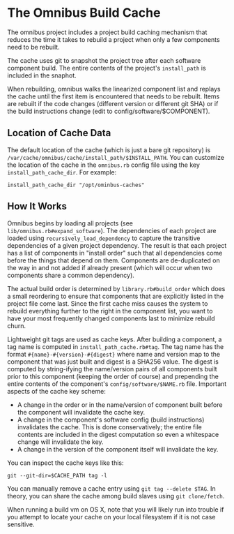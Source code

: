 # The Omnibus Build Cache #

The omnibus project includes a project build caching mechanism that
reduces the time it takes to rebuild a project when only a few
components need to be rebuilt.

The cache uses git to snapshot the project tree after each software
component build. The entire contents of the project's `install_path`
is included in the snaphot.

When rebuilding, omnibus walks the linearized component list and
replays the cache until the first item is encountered that needs to be
rebuilt. Items are rebuilt if the code changes (different version or
different git SHA) or if the build instructions change (edit to
config/software/$COMPONENT).

## Location of Cache Data ##

The default location of the cache (which is just a bare git
repository) is
`/var/cache/omnibus/cache/install_path/$INSTALL_PATH`. You can
customize the location of the cache in the `omnibus.rb` config file
using the key `install_path_cache_dir`. For example:

    install_path_cache_dir "/opt/ominbus-caches"

## How It Works ##

Omnibus begins by loading all projects (see
`lib/omnibus.rb#expand_software`). The dependencies of each project
are loaded using `recursively_load_dependency` to capture the
transitive dependencies of a given project dependency. The result is
that each project has a list of components in "install order" such
that all dependencies come before the things that depend on
them. Components are de-duplicated on the way in and not added if
already present (which will occur when two components share a common
dependency).

The actual build order is determined by `library.rb#build_order` which
does a small reordering to ensure that components that are explicitly
listed in the project file come last. Since the first cache miss
causes the system to rebuild everything further to the right in the
component list, you want to have your most frequently changed
components last to minimize rebuild churn.

Lightweight git tags are used as cache keys. After building a
component, a tag name is computed in `install_path_cache.rb#tag`. The
tag name has the format `#{name}-#{version}-#{digest}` where name and
version map to the component that was just built and digest is a
SHA256 value. The digest is computed by string-ifying the name/version
pairs of all components built prior to this component (keeping the
order of course) and prepending the entire contents of the component's
`config/software/$NAME.rb` file. Important aspects of the cache key
scheme:

* A change in the order or in the name/version of component built
  before the component will invalidate the cache key.
* A change in the component's software config (build instructions)
  invalidates the cache. This is done conservatively; the entire file
  contents are included in the digest computation so even a whitespace
  change will invalidate the key.
* A change in the version of the component itself will invalidate the
  key.

You can inspect the cache keys like this:

    git --git-dir=$CACHE_PATH tag -l

You can manually remove a cache entry using `git tag --delete
$TAG`. In theory, you can share the cache among build slaves using
`git clone/fetch`.

When running a build vm on OS X, note that you will likely run into
trouble if you attempt to locate your cache on your local
filesystem if it is not case sensitive.
